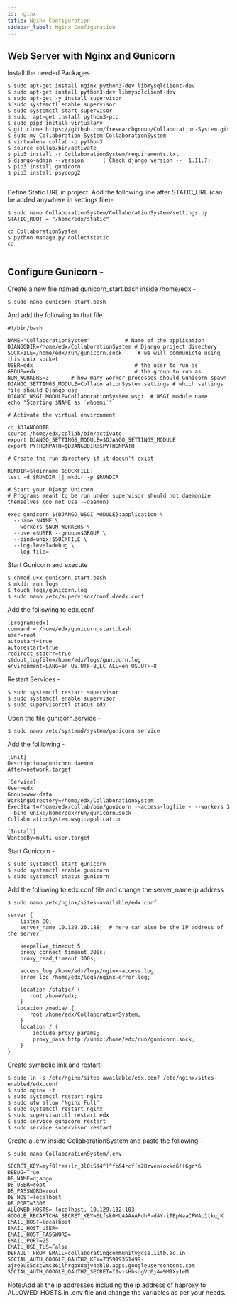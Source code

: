```yaml
---
id: nginx
title: Nginx Configuration
sidebar_label: Nginx Configuration
---
```


## Web Server with Nginx and Gunicorn

Install the needed Packages

```shell
$ sudo apt-get install nginx python3-dev libmysqlclient-dev
$ sudo apt-get install python3-dev libmysqlclient-dev
$ sudo apt-get -y install supervisor
$ sudo systemctl enable supervisor
$ sudo systemctl start supervisor
$ sudo  apt-get install python3-pip
$ sudo pip3 install virtualenv
$ git clone https://github.com/fresearchgroup/Collaboration-System.git
$ sudo mv Collaboration-System CollaborationSystem
$ virtualenv collab -p python3
$ source collab/bin/activate
$ pip3 install -r CollaborationSystem/requirements.txt
$ django-admin --version      ( Check django version --  1.11.7)
$ pip3 install gunicorn
$ pip3 install psycopg2


```

Define Static URL in project.
Add the following line after STATIC_URL  (can be added anywhere in settings file)-

```shell
$ sudo nano CollaborationSystem/CollaborationSystem/settings.py
STATIC_ROOT = "/home/edx/static"

cd CollaborationSystem
$ python manage.py collectstatic
cd


```

## Configure Gunicorn -
Create a new file named gunicorn_start.bash inside /home/edx -

```shell
$ sudo nano gunicorn_start.bash
```
And add the following to that file

```
#!/bin/bash

NAME="CollaborationSystem"           # Name of the application
DJANGODIR=/home/edx/CollaborationSystem # Django project directory
SOCKFILE=/home/edx/run/gunicorn.sock     # we will communicte using this unix socket
USER=edx                                # the user to run as
GROUP=edx                               # the group to run as
NUM_WORKERS=3       # how many worker processes should Gunicorn spawn
DJANGO_SETTINGS_MODULE=CollaborationSystem.settings # which settings file should Django use
DJANGO_WSGI_MODULE=CollaborationSystem.wsgi  # WSGI module name
echo "Starting $NAME as `whoami`"

# Activate the virtual environment

cd $DJANGODIR
source /home/edx/collab/bin/activate
export DJANGO_SETTINGS_MODULE=$DJANGO_SETTINGS_MODULE
export PYTHONPATH=$DJANGODIR:$PYTHONPATH

# Create the run directory if it doesn't exist

RUNDIR=$(dirname $SOCKFILE)
test -d $RUNDIR || mkdir -p $RUNDIR

# Start your Django Unicorn
# Programs meant to be run under supervisor should not daemonize themselves (do not use --daemon)

exec gunicorn ${DJANGO_WSGI_MODULE}:application \
  --name $NAME \
  --workers $NUM_WORKERS \
  --user=$USER --group=$GROUP \
  --bind=unix:$SOCKFILE \
  --log-level=debug \
  --log-file=-

```

Start Gunicorn and execute

```shell
$ chmod u+x gunicorn_start.bash
$ mkdir run logs
$ touch logs/gunicorn.log
$ sudo nano /etc/supervisor/conf.d/edx.conf

```

Add the following to edx.conf -

```
[program:edx]
command = /home/edx/gunicorn_start.bash
user=root
autostart=true
autorestart=true
redirect_stderr=true
stdout_logfile=/home/edx/logs/gunicorn.log
environment=LANG=en_US.UTF-8,LC_ALL=en_US.UTF-8

```

Restart Services -

```shell
$ sudo systemctl restart supervisor
$ sudo systemctl enable supervisor
$ sudo supervisorctl status edx

```

Open the file gunicorn.service  -


```shell
$ sudo nano /etc/systemd/system/gunicorn.service

```
Add the folllowing -

```
[Unit]
Description=gunicorn daemon
After=network.target

[Service]
User=edx
Group=www-data
WorkingDirectory=/home/edx/CollaborationSystem
ExecStart=/home/edx/collab/bin/gunicorn --access-logfile - --workers 3 --bind unix:/home/edx/run/gunicorn.sock CollaborationSystem.wsgi:application

[Install]
WantedBy=multi-user.target

```

Start Gunicorn -

```shell
$ sudo systemctl start gunicorn
$ sudo systemctl enable gunicorn
$ sudo systemctl status gunicorn

```

Add the following to edx.conf file and change the server_name ip address

```shell
$ sudo nano /etc/nginx/sites-available/edx.conf

```
```
server {
    listen 80;
    server_name 10.129.26.188;  # here can also be the IP address of the server

    keepalive_timeout 5;
    proxy_connect_timeout 300s;
    proxy_read_timeout 300s;

    access_log /home/edx/logs/nginx-access.log;
    error_log /home/edx/logs/nginx-error.log;

    location /static/ {
       root /home/edx;
    }
   location /media/ {
       root /home/edx/CollaborationSystem;
    }
    location / {
        include proxy_params;
        proxy_pass http://unix:/home/edx/run/gunicorn.sock;
    }
}

```

Create symbolic link and restart-

```shell
$ sudo ln -s /etc/nginx/sites-available/edx.conf /etc/nginx/sites-enabled/edx.conf
$ sudo nginx -t
$ sudo systemctl restart nginx
$ sudo ufw allow 'Nginx Full'
$ sudo systemctl restart nginx
$ sudo supervisorctl restart edx
$ sudo service gunicorn restart
$ sudo service supervisor restart

```
Create a .env inside CollaborationSystem and paste the following -
```shell
$ sudo nano CollaborationSystem/.env
```
```
SECRET_KEY=myf0)*es+lr_3l0i5$4^)^fb&4rcf(m28zven+oxkd6!(6gr*6
DEBUG=True
DB_NAME=django
DB_USER=root
DB_PASSWORD=root
DB_HOST=localhost
DB_PORT=3306
ALLOWED_HOSTS= localhost, 10.129.132.103
GOOGLE_RECAPTCHA_SECRET_KEY=6Lfsk0MUAAAAAFdhF-dAY-iTEpWaaCFWAc1tkqjK
EMAIL_HOST=localhost
EMAIL_HOST_USER=
EMAIL_HOST_PASSWORD=
EMAIL_PORT=25
EMAIL_USE_TLS=False
DEFAULT_FROM_EMAIL=collaboratingcommunity@cse.iitb.ac.in
SOCIAL_AUTH_GOOGLE_OAUTH2_KEY=735919351499-ajre9us5dccvms36ilhrqb88ajv4ahl0.apps.googleusercontent.com
SOCIAL_AUTH_GOOGLE_OAUTH2_SECRET=I1v-sHbsogVc0jAw9M9Xy1eM
```
Note:Add all the ip addresses including the ip address of haproxy to ALLOWED_HOSTS in .env file and change the variables as per your needs.
